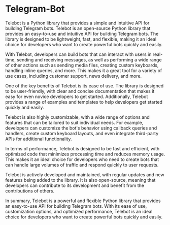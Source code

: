 # Telegram-Bot
Telebot is a Python library that provides a simple and intuitive API for building Telegram bots. 
Telebot is an open-source Python library that provides an easy-to-use and intuitive API for building Telegram bots. The library is designed to be lightweight, fast, and flexible, making it an ideal choice for developers who want to create powerful bots quickly and easily.

With Telebot, developers can build bots that can interact with users in real-time, sending and receiving messages, as well as performing a wide range of other actions such as sending media files, creating custom keyboards, handling inline queries, and more. This makes it a great tool for a variety of use cases, including customer support, news delivery, and more.

One of the key benefits of Telebot is its ease of use. The library is designed to be user-friendly, with clear and concise documentation that makes it easy for even novice developers to get started. Additionally, Telebot provides a range of examples and templates to help developers get started quickly and easily.

Telebot is also highly customizable, with a wide range of options and features that can be tailored to suit individual needs. For example, developers can customize the bot's behavior using callback queries and handlers, create custom keyboard layouts, and even integrate third-party APIs for additional functionality.

In terms of performance, Telebot is designed to be fast and efficient, with optimized code that minimizes processing time and reduces memory usage. This makes it an ideal choice for developers who need to create bots that can handle large volumes of traffic and respond quickly to user requests.

Telebot is actively developed and maintained, with regular updates and new features being added to the library. It is also open-source, meaning that developers can contribute to its development and benefit from the contributions of others.

In summary, Telebot is a powerful and flexible Python library that provides an easy-to-use API for building Telegram bots. With its ease of use, customization options, and optimized performance, Telebot is an ideal choice for developers who want to create powerful bots quickly and easily.
